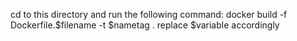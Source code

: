 cd to this directory
and run the following command:
docker build -f Dockerfile.$filename -t $nametag .
replace $variable accordingly
